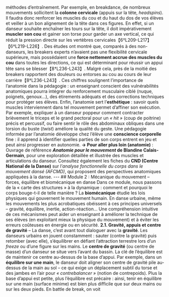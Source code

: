 méthodes d’entraînement. Par exemple, en breakdance, de nombreux mouvements sollicitent la **colonne cervicale** (appuis sur la tête, *headspins*). Il faudra donc renforcer les muscles du cou et du haut du dos de vos élèves et veiller à un bon alignement de la tête dans ces figures. En effet, si un danseur souhaite enchaîner les tours sur la tête, il doit impérativement **muscler son cou** et gainer son torse pour garder un axe vertical, ce qui réduit la pression directe sur les vertèbres cervicales【6†L209-L217】【6†L219-L226】. Des études ont montré que, comparés à des non-danseurs, les breakers experts n’avaient pas une flexibilité cervicale supérieure, mais possédaient une **force nettement accrue des muscles du cou** dans toutes les directions, ce qui est déterminant pour réussir un appui tête sans se blesser【8†L236-L243】. Malgré cela, près de la moitié des breakers rapportent des douleurs ou entorses au cou au cours de leur carrière【8†L236-L243】. Ces chiffres soulignent l’importance de l’anatomie dans la pédagogie : un enseignant conscient des vulnérabilités anatomiques pourra intégrer du renforcement musculaire ciblé (nuque, poignets, genoux…), des étirements adéquats et des corrections techniques pour protéger ses élèves. Enfin, l’anatomie sert l’**esthétique** : savoir quels muscles interviennent dans tel mouvement permet d’affiner son exécution. Par exemple, expliquer à un danseur poppeur comment contracter brièvement le triceps et le grand pectoral pour un *« hit »* (coup de poitrine) précis et percussif, ou faire sentir le rôle des abdominaux obliques dans une torsion du buste (*twist*) améliore la qualité du geste. Une pédagogie informée par l’anatomie développe chez l’élève une **conscience corporelle** fine : il apprend à identifier quelles parties de son corps entrent en jeu et peut ainsi progresser en autonomie. **→ Pour aller plus loin (anatomie)** : Ouvrage de référence **_Anatomie pour le mouvement_ de Blandine Calais-Germain**, pour une exploration détaillée et illustrée des muscles et articulations du danseur. Consultez également les fiches du **CND (Centre National de la Danse)** sur l’*analyse fonctionnelle du corps dans le mouvement dansé (AFCMD)*, qui proposent des perspectives anatomiques appliquées à la danse. --- ## Module 2 : Mécanique du mouvement – forces, équilibre et biomécanique en danse Dans ce module, nous passons de la « carte des structures » à la dynamique : comment et pourquoi le corps bouge-t-il de telle manière ? La **biomécanique** étudie les lois physiques qui gouvernent le mouvement humain. En danse urbaine, même les mouvements les plus acrobatiques obéissent à ces principes universels – gravité, équilibre, inertie, action-réaction… Une compréhension intuitive de ces mécanismes peut aider un enseignant à améliorer la technique de ses élèves (en exploitant mieux la physique du mouvement) et à éviter les erreurs coûteuses en énergie ou en sécurité. **2.1. Gravité, appuis et centre de gravité** – La danse, c’est avant tout dialoguer avec la **gravité**. Les danseurs urbains en jouent constamment : sauter (contre la gravité) puis retomber (avec elle), s’équilibrer en défiant l’attraction terrestre lors d’un *freeze* ou d’une figure sur les mains. Le **centre de gravité** (ou centre de masse) d’un danseur se situe vers l’avant du bassin. La clé de l’équilibre est de maintenir ce centre au-dessus de la base d’appui. Par exemple, dans un **équilibre sur une main**, le danseur doit aligner son centre de gravité pile au-dessus de la main au sol – ce qui exige un déplacement subtil du torse et des jambes en l’air pour *« contrebalancer »* (notion de contrepoids). Plus la base d’appui est petite, plus l’équilibre est précaire : ainsi, tenir en équilibre sur une main (surface minime) est bien plus difficile que sur deux mains ou sur les deux pieds. En battle de break, on voit